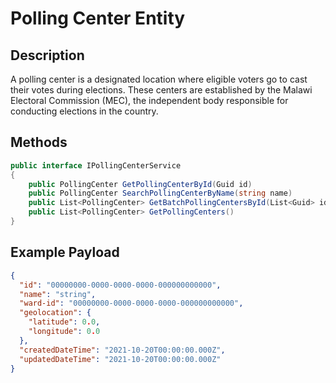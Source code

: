 # Polling Center Entity

## Description

A polling center is a designated location where eligible voters go to cast their votes during elections. These centers are established by the Malawi Electoral Commission (MEC), the independent body responsible for conducting elections in the country.

## Methods

```csharp
public interface IPollingCenterService
{
    public PollingCenter GetPollingCenterById(Guid id)
    public PollingCenter SearchPollingCenterByName(string name)
    public List<PollingCenter> GetBatchPollingCentersById(List<Guid> ids)
    public List<PollingCenter> GetPollingCenters()
}
```

## Example Payload

```json
{
  "id": "00000000-0000-0000-0000-000000000000",
  "name": "string",
  "ward-id": "00000000-0000-0000-0000-000000000000",
  "geolocation": {
    "latitude": 0.0,
    "longitude": 0.0
  },
  "createdDateTime": "2021-10-20T00:00:00.000Z",
  "updatedDateTime": "2021-10-20T00:00:00.000Z"
}
```
